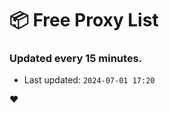 # :package: Free Proxy List
### Updated every 15 minutes.

- Last updated: `2024-07-01 17:20`

:heart:
